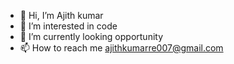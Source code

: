 - 👋 Hi, I’m Ajith kumar
- 👀 I’m interested in code
- 🌱 I’m currently looking opportunity 
- 📫 How to reach me ajithkumarre007@gmail.com 


<!---
Ajithkumaroggy/Ajithkumaroggy is a ✨ special ✨ repository because its `README.md` (this file) appears on your GitHub profile.
You can click the Preview link to take a look at your changes.
--->
